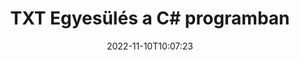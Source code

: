 ---
############################# Static ############################
layout: "auto-gen-merge"
date: 2022-11-10T10:07:23
draft: false
otherformats: vsdx vssm vssx vstm vstx vsx vtx xlam xls xlsb xlsm xlsx bmp jpg jpeg png

############################# Head ############################
head_title: "TXT fájlok egyesítése a C#-ban | TXT Egyesülés"
head_description: "Egyesítsen több TXT fájlt egyetlen fájlba a C# .NET dokumentumok egyesítő API-jával. Konkrét oldalak vagy oldaltartományok egyesítése a különböző dokumentumoktól egyetlen dokumentummá."

############################# Header ############################
title: "TXT Egyesülés a C# programban"
description: "Egyesítse a(z) TXT terméket néhány soros .NET kóddal."
bg_image: "https://cms.admin.containerize.com/templates/aspose/App_Themes/V3/images/bg/header1.png"
bg_overlay: false
button:
    enable: true
    icon: "fas fa-arrow-down"
    label: "Ingyenes próbaverzió letöltése"
    link: "https://downloads.groupdocs.com/merger/net"

############################# SubMenu ############################
submenu:
    enable: true

    left:
        img_alt: "GroupDocs.Merger for .NET"
        image: "https://cms.admin.containerize.com/templates/groupdocs/images/product-logos/90x90-noborder/groupdocs-merger-net.png"
        product: "GroupDocs.Merger"
        platform: ".NET"

    middle:
        button:

            # button loop
            - link: "https://apireference.groupdocs.com/merger/net"
              text: "API-referencia"

            # button loop
            - link: "https://github.com/groupdocs-merger"
              text: "Kódpéldák"

            # button loop
            - link: "https://products.groupdocs.app/merger/family"
              text: "Élő demók"

            # button loop
            - link: "https://purchase.groupdocs.com/pricing/merger/net"
              text: "Árazás"

    right:
        link_download: "https://downloads.groupdocs.com/merger"
        link_learn: "https://docs.groupdocs.com/merger/net"
        link_buy: "https://purchase.groupdocs.com"

############################# About ############################
about:
    enable: true
    title: "A GroupDocs.Merger for .NET API-ról"
    content: |
        A [GroupDocs.Merger for .NET](/hu/merger/net/) kényelmes megoldást kínál több PDF, Microsoft Office (Word, Excel, PowerPoint, OneNote), OpenDocument, HTML, képek és sok más dokumentumot egyetlen fájlba a .NET alkalmazásokon belül. A GroupDocs.Merger sok erőfeszítést takarít meg, mivel megengedett TXT dokumentumok egyesítése – nincs szükség harmadik féltől származó szoftverek, asztali alkalmazások vagy bővítmények telepítésére. Most már felesleges az idejét vesztegetni és manuálisan egyesíteni a fájlokat! A GroupDocs küldetése a legjobb minőség biztosítása és a dokumentumfeldolgozási munkafolyamatok egyszerűsítése.
        
        A GroupDocs.Merger API megfelelő választás olyan vállalati megoldásokhoz, amelyekhez fájlegyesítési funkciókra van szükség. Ezek az API-k jól támogatottak minden nagyobb operációs rendszeren és platformon, beleértve a .NET Framework, .NET Standard, .NET Core, Mono-t is.

############################# Steps ############################
steps:
    enable: true
    title_left: "Több TXT fájl egyesítése"
    content_left: |
        A [GroupDocs.Merger for .NET](/hu/merger/net/) megkönnyíti a .NET fejlesztői számára, hogy két vagy több TXT fájlt egyesítsenek alkalmazásaikban egy néhány egyszerű lépés.
        
        * Hozzon létre új példányt az **Merger**-ból, és adja meg a forrásdokumentum elérési útját konstruktor paraméterként.
        * Hívja a **Merger** osztály **Join**-ját, és adja át a második forrásdokumentum elérési utat.
        * Az egyesített dokumentum mentéséhez hívja a **Save** elemet az **Merger** osztályból.

    title_right: "rendszerkövetelmények"
    content_right: |
        A GroupDocs.Merger for .NET API-k minden nagyobb platformon és operációs rendszeren támogatottak. Mielőtt végrehajtaná az alábbi kódot, győződjön meg arról, hogy a következő előfeltételek telepítve vannak a rendszeren.

        * Operációs rendszerek: Microsoft Windows, Linux, MacOS
        * Fejlesztési környezetek: Visual Studio, Xamarin, MonoDevelop
        * Keretrendszerek: .NET Framework, .NET Standard, .NET Core, Mono
        * Töltse le a(z) GroupDocs.Merger for .NET legújabb verzióját innen: [NuGet](https://www.nuget.org/packages/groupdocs.merger)
         
    code: |
     {{% merger/additional-styles %}}
     {{< merger/code-merger title="TXT fájlok egyesítése a C# példakóddal">}}

        ```csharp    
        // Egyesítsen TXT fájlokat a GroupDocs.Merger API segítségével
        // Példányos egyesülés a bemeneti TXT dokumentummal
        using (Merger merger = new Merger("input1.txt"))
          {
            // Hívja meg a Merger osztálypéldány csatlakozási metódusát, és adja meg a második forrásdokumentum elérési útját
            merger.Join("input2.txt");
    
            // Hívja a Merger osztály példányának mentési metódusát az egyesített dokumentum mentéséhez
            merger.Save("merged-file.txt");
          }
        ```
     {{< /merger/code-merger >}}

############################# Demos ############################
demos:
    enable: true
    title: "Élő bemutatók – Online alkalmazás dokumentumok egyesítésére"
    content: |
       Egyesítsen egynél több TXT fájlt most a [GroupDocs.Merger Live Demos](https://products.groupdocs.app/merger/txt) webhely meglátogatásával.
       Az élő demónak a következő előnyei vannak.
        
############################# About Formats ############################
about_formats:
    enable: true

############################# More Formats ############################
more_formats:
    enable: true
    title: "Más dokumentumformátumok egyesítése"
    content: |
        A .NET dokumentum egyesítő API-t fájlformátumokhoz és képekhez. Egyesítsen néhány népszerű dokumentumformátumot az alábbiak szerint.

############################# Back to top ###############################
back_to_top:
    enable: true
---